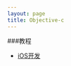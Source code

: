 ```yaml
---
layout: page 
title: Objective-c
---
```


###教程

- [iOS开发](http://my.oschina.net/plumsoft/blog?catalog=145903)

